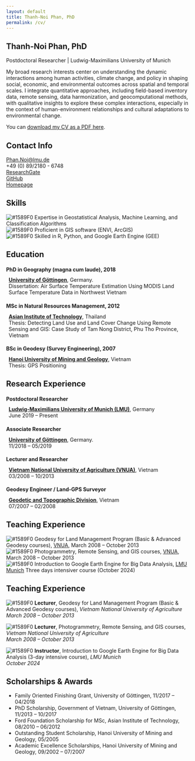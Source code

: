 ```yaml
---
layout: default
title: Thanh-Noi Phan, PhD
permalink: /cv/
---
```


## Thanh-Noi Phan, PhD
Postdoctoral Researcher | Ludwig-Maximilians University of Munich

My broad research interests center on understanding the dynamic interactions among human activities, climate change, and policy in shaping social, economic, and environmental outcomes across spatial and temporal scales. I integrate quantitative approaches, including field-based inventory data, remote sensing, data harmonization, and geocomputational methods, with qualitative insights to explore these complex interactions, especially in the context of human-environment relationships and cultural adaptations to environmental change.

You can [download my CV as a PDF here](assets/files/cv.pdf).

## Contact Info

<ul style="list-style: none; padding-left: 0;">
  <li><i class="fa fa-envelope"></i> <a href="mailto:Phan.Noi@lmu.de">Phan.Noi@lmu.de</a></li>
  <li><i class="fa fa-phone"></i> +49 (0) 89/2180 - 6748</li>
  <li><i class="fa-brands fa-researchgate"></i> <a href="https://www.researchgate.net/profile/Thanh-Noi-Phan">ResearchGate</a></li>
  <li><i class="fa fa-github"></i> <a href="https://github.com/thanhnoiphan">GitHub</a></li>
  <li><i class="fa fa-home"></i> <a href="https://www.geographie.uni-muenchen.de/department/fiona/personen/index.php?personen_details=1&user_id=344">Homepage</a></li>
</ul>

## <i class="fa fa-lightbulb"></i> Skills
![#1589F0](https://placehold.co/15x15/1589F0/1589F0.png) Expertise in Geostatistical Analysis, Machine Learning, and Classification Algorithms <br> 
![#1589F0](https://placehold.co/15x15/1589F0/1589F0.png) Proficient in GIS software (ENVI, ArcGIS)  <br> 
![#1589F0](https://placehold.co/15x15/1589F0/1589F0.png) Skilled in R, Python, and Google Earth Engine (GEE)  

## <i class="fa fa-graduation-cap"></i> Education

#### PhD in Geography (magna cum laude), 2018  
<div style="margin-left: 0.5em; margin-top: -0.5em;">
  <a href="https://www.uni-goettingen.de/"><strong>University of Göttingen</strong></a>, Germany. <br>
  Dissertation: Air Surface Temperature Estimation Using MODIS Land Surface Temperature Data in Northwest Vietnam
</div>

#### MSc in Natural Resources Management, 2012  
<div style="margin-left: 0.5em; margin-top: -0.5em;">
  <a href="https://ait.ac.th/"><strong>Asian Institute of Technology</strong></a>, Thailand <br>
  Thesis: Detecting Land Use and Land Cover Change Using Remote Sensing and GIS: Case Study of Tam Nong District, Phu Tho Province, Vietnam
</div>


#### BSc in Geodesy (Survey Engineering), 2007  
<div style="margin-left: 0.5em; margin-top: -0.5em;">
  <a href="https://humg.edu.vn/en/Pages/home.aspx"><strong>Hanoi University of Mining and Geology</strong></a>, Vietnam <br>
  Thesis: GPS Positioning
</div>

## Research Experience
#### Postdoctoral Researcher
<div style="margin-left: 0.5em; margin-top: -0.5em;">
  <a href="https://www.geo.lmu.de/geographie/de/personen/"><strong>Ludwig-Maximilians University of Munich (LMU)</strong></a>, Germany <br>
  June 2019 – Present
</div>

#### Associate Researcher
<div style="margin-left: 0.5em; margin-top: -0.5em;">
  <a href="https://www.uni-goettingen.de/"><strong>University of Göttingen</strong></a>, Germany. <br>
  11/2018 – 05/2019
</div>
  

#### Lecturer and Researcher
<div style="margin-left: 0.5em; margin-top: -0.5em;">
  <a href="https://eng.vnua.edu.vn/"><strong>Vietnam National University of Agriculture (VNUA)</strong></a>, Vietnam <br>
  03/2008 – 10/2013
</div>


#### Geodesy Engineer / Land-GPS Surveyor
<div style="margin-left: 0.5em; margin-top: -0.5em;">
  <a href="#"><strong>Geodetic and Topographic Division</strong></a>, Vietnam <br>
  07/2007 – 02/2008
</div>


## Teaching Experience
![#1589F0](https://placehold.co/15x15/1589F0/1589F0.png) Geodesy for Land Management Program (Basic & Advanced Geodesy courses), [VNUA](https://eng.vnua.edu.vn/), March 2008 – October 2013  
![#1589F0](https://placehold.co/15x15/1589F0/1589F0.png) Photogrammetry, Remote Sensing, and GIS courses, [VNUA](https://eng.vnua.edu.vn/), March 2008 – October 2013  
![#1589F0](https://placehold.co/15x15/1589F0/1589F0.png) Introduction to Google Earth Engine for Big Data Analysis, [LMU Munich](https://www.lmu.de/de/) Three days intensiver course (October 2024)

## Teaching Experience

![#1589F0](https://placehold.co/15x15/1589F0/1589F0.png) **Lecturer**, Geodesy for Land Management Program (Basic & Advanced Geodesy courses), *Vietnam National University of Agriculture*  
  _March 2008 – October 2013_

![#1589F0](https://placehold.co/15x15/1589F0/1589F0.png) **Lecturer**, Photogrammetry, Remote Sensing, and GIS courses, *Vietnam National University of Agriculture*  
  _March 2008 – October 2013_

![#1589F0](https://placehold.co/15x15/1589F0/1589F0.png) **Instructor**, Introduction to Google Earth Engine for Big Data Analysis (3-day intensive course), *LMU Munich*  
  _October 2024_

## <i class="fa fa-trophy"></i> Scholarships & Awards
- Family Oriented Finishing Grant, University of Göttingen, 11/2017 – 04/2018  
- PhD Scholarship, Government of Vietnam, University of Göttingen, 11/2013 – 10/2017  
- Ford Foundation Scholarship for MSc, Asian Institute of Technology, 08/2010 – 06/2012  
- Outstanding Student Scholarship, Hanoi University of Mining and Geology, 05/2005  
- Academic Excellence Scholarships, Hanoi University of Mining and Geology, 09/2002 – 07/2007
